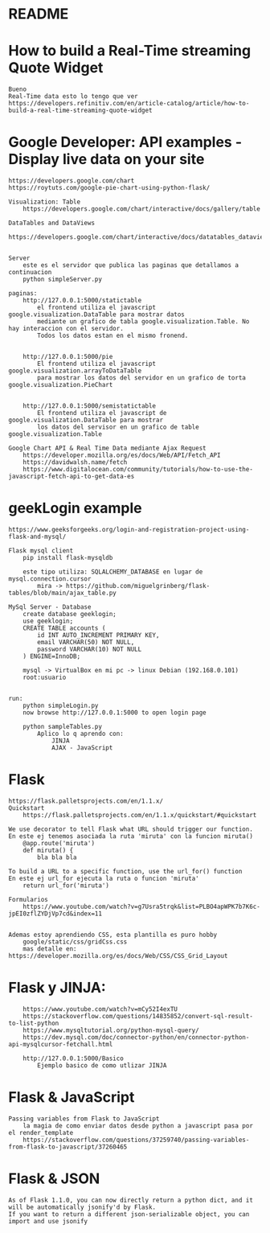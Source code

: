 # README #

# How to build a Real-Time streaming Quote Widget
	Bueno
	Real-Time data esto lo tengo que ver
	https://developers.refinitiv.com/en/article-catalog/article/how-to-build-a-real-time-streaming-quote-widget
	

# Google Developer: API examples - Display live data on your site
	https://developers.google.com/chart
	https://roytuts.com/google-pie-chart-using-python-flask/
	
	Visualization: Table
		https://developers.google.com/chart/interactive/docs/gallery/table
		
	DataTables and DataViews
		https://developers.google.com/chart/interactive/docs/datatables_dataviews#datatablesdataviews
		

	Server
		este es el servidor que publica las paginas que detallamos a continuacion
		python simpleServer.py
		
	paginas:
		http://127.0.0.1:5000/statictable
			el frontend utiliza el javascript google.visualization.DataTable para mostrar datos
			mediante un grafico de tabla google.visualization.Table. No hay interaccion con el servidor.
			Todos los datos estan en el mismo fronend.
	
	
		http://127.0.0.1:5000/pie
			El frontend utiliza el javascript google.visualization.arrayToDataTable 
			para mostrar los datos del servidor en un grafico de torta google.visualization.PieChart
						
			
		http://127.0.0.1:5000/semistatictable
			El frontend utiliza el javascript de google.visualization.DataTable para mostrar
			los datos del servisor en un grafico de table google.visualization.Table

	Google Chart API & Real Time Data mediante Ajax Request
		https://developer.mozilla.org/es/docs/Web/API/Fetch_API
		https://davidwalsh.name/fetch
		https://www.digitalocean.com/community/tutorials/how-to-use-the-javascript-fetch-api-to-get-data-es
		

# geekLogin example
	https://www.geeksforgeeks.org/login-and-registration-project-using-flask-and-mysql/
	
	Flask mysql client
		pip install flask-mysqldb
		
		este tipo utiliza: SQLALCHEMY_DATABASE en lugar de mysql.connection.cursor
			mira -> https://github.com/miguelgrinberg/flask-tables/blob/main/ajax_table.py
	
	MySql Server - Database
		create database geeklogin;
		use geeklogin;
		CREATE TABLE accounts (
			id INT AUTO_INCREMENT PRIMARY KEY,
			email VARCHAR(50) NOT NULL,
			password VARCHAR(10) NOT NULL
		) ENGINE=InnoDB;

		mysql -> VirtualBox en mi pc -> linux Debian (192.168.0.101)
		root:usuario
		
	
	run:
		python simpleLogin.py
		now browse http://127.0.0.1:5000 to open login page
		
		python sampleTables.py
			Aplico lo q aprendo con:
				JINJA
				AJAX - JavaScript
		
	
		

# Flask
	https://flask.palletsprojects.com/en/1.1.x/
	Quickstart
		https://flask.palletsprojects.com/en/1.1.x/quickstart/#quickstart
	
	We use decorator to tell Flask what URL should trigger our function.
	En este ej tenemos asociada la ruta 'miruta' con la funcion miruta()
		@app.route('miruta')
		def miruta() {
			bla bla bla
	
	To build a URL to a specific function, use the url_for() function
	En este ej url_for ejecuta la ruta o funcion 'miruta'
		return url_for('miruta')
		
	Formularios
		https://www.youtube.com/watch?v=g7Usra5trqk&list=PLBO4apWPK7b7K6c-jpEI0zflZYDjVp7cd&index=11
		
	
	Ademas estoy aprendiendo CSS, esta plantilla es puro hobby
		google/static/css/gridCss.css
		mas detalle en: https://developer.mozilla.org/es/docs/Web/CSS/CSS_Grid_Layout
	
# Flask y JINJA:
		https://www.youtube.com/watch?v=mCy52I4exTU
		https://stackoverflow.com/questions/14835852/convert-sql-result-to-list-python
		https://www.mysqltutorial.org/python-mysql-query/
		https://dev.mysql.com/doc/connector-python/en/connector-python-api-mysqlcursor-fetchall.html

		http://127.0.0.1:5000/Basico
			Ejemplo basico de como utlizar JINJA

	
# Flask & JavaScript
	Passing variables from Flask to JavaScript
		la magia de como enviar datos desde python a javascript pasa por el render_template
		https://stackoverflow.com/questions/37259740/passing-variables-from-flask-to-javascript/37260465

# Flask & JSON
	As of Flask 1.1.0, you can now directly return a python dict, and it will be automatically jsonify'd by Flask.
	If you want to return a different json-serializable object, you can import and use jsonify
	

